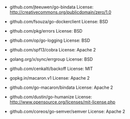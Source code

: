 - github.com/jteeuwen/go-bindata
License: http://creativecommons.org/publicdomain/zero/1.0

- github.com/fsouza/go-dockerclient
License: BSD

- github.com/pkg/errors
License: BSD

- github.com/op/go-logging
License: BSD

- github.com/spf13/cobra
License: Apache 2

- golang.org/x/sync/errgroup
License: BSD 

- github.com/cenkalti/backoff
License: MIT 

- gopkg.in/macaron.v1
License: Apache 2

- github.com/go-macaron/bindata
License: Apache 2

- github.com/dustin/go-humanize
License: http://www.opensource.org/licenses/mit-license.php

- github.com/coreos/go-semver/semver
License: Apache 2
